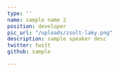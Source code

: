 ```yaml
---
type: ''
name: sample name 2
position: developer
pic_url: "/uploads/zsolt-laky.png"
description: sample speaker desc
twitter: twitt
github: sample

---
```

